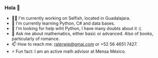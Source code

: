 ### Hola 👀

<!--
**MoraRMod/MoraRMod** is a ✨ _special_ ✨ repository because its `README.md` (this file) appears on your GitHub profile.

Here are some ideas to get you started:

- 🔭 I’m currently working on ...
- 🌱 I’m currently learning ...
- 👯 I’m looking to collaborate on ...
- 🤔 I’m looking for help with ...
- 💬 Ask me about ...
- 📫 How to reach me: ...
- 😄 Pronouns: ...
- ⚡ Fun fact: ...
-->

- 👨‍💻  I'm currently working on Selfish, located in Guadalajara.
- 🧠  I'm currently learning Python, C# and data bases.
- 🤔  I'm looking for help wiht Python, I have many doubts about it :(.
- 💬  Ask me about mathematics, either basic or advanced. Also of books, particularly of romance.
- 📫  How to reach me: ralerwip@gmai.com or +52 56 4651 7427.
- ⚡  Fun fact: I am an active math advisor at Mensa México.
